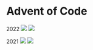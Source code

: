 # Advent of Code
2022
![](https://img.shields.io/badge/stars%20⭐-2-yellow)
![](https://img.shields.io/badge/days%20completed-1-red)

2021 
![](https://img.shields.io/badge/stars%20⭐-50-yellow)
![](https://img.shields.io/badge/days%20completed-25-red)

